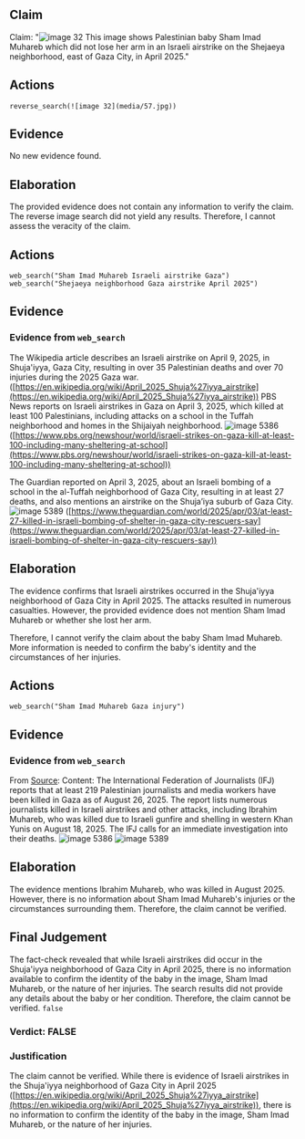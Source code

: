 ## Claim
Claim: "![image 32](media/57.jpg) This image shows Palestinian baby Sham Imad Muhareb which did not lose her arm in an Israeli airstrike on the Shejaeya neighborhood, east of Gaza City, in April 2025."

## Actions
```
reverse_search(![image 32](media/57.jpg))
```

## Evidence
No new evidence found.

## Elaboration
The provided evidence does not contain any information to verify the claim. The reverse image search did not yield any results. Therefore, I cannot assess the veracity of the claim.


## Actions
```
web_search("Sham Imad Muhareb Israeli airstrike Gaza")
web_search("Shejaeya neighborhood Gaza airstrike April 2025")
```

## Evidence
### Evidence from `web_search`
The Wikipedia article describes an Israeli airstrike on April 9, 2025, in Shuja'iyya, Gaza City, resulting in over 35 Palestinian deaths and over 70 injuries during the 2025 Gaza war. ([https://en.wikipedia.org/wiki/April_2025_Shuja%27iyya_airstrike](https://en.wikipedia.org/wiki/April_2025_Shuja%27iyya_airstrike)) PBS News reports on Israeli airstrikes in Gaza on April 3, 2025, which killed at least 100 Palestinians, including attacks on a school in the Tuffah neighborhood and homes in the Shijaiyah neighborhood. ![image 5386](media/2025-08-23_01-38-1755913115-563248.jpg) ([https://www.pbs.org/newshour/world/israeli-strikes-on-gaza-kill-at-least-100-including-many-sheltering-at-school](https://www.pbs.org/newshour/world/israeli-strikes-on-gaza-kill-at-least-100-including-many-sheltering-at-school))

The Guardian reported on April 3, 2025, about an Israeli bombing of a school in the al-Tuffah neighborhood of Gaza City, resulting in at least 27 deaths, and also mentions an airstrike on the Shuja’iya suburb of Gaza City. ![image 5389](media/2025-08-23_01-38-1755913121-234984.jpg) ([https://www.theguardian.com/world/2025/apr/03/at-least-27-killed-in-israeli-bombing-of-shelter-in-gaza-city-rescuers-say](https://www.theguardian.com/world/2025/apr/03/at-least-27-killed-in-israeli-bombing-of-shelter-in-gaza-city-rescuers-say))


## Elaboration
The evidence confirms that Israeli airstrikes occurred in the Shuja'iyya neighborhood of Gaza City in April 2025. The attacks resulted in numerous casualties. However, the provided evidence does not mention Sham Imad Muhareb or whether she lost her arm.

Therefore, I cannot verify the claim about the baby Sham Imad Muhareb. More information is needed to confirm the baby's identity and the circumstances of her injuries.


## Actions
```
web_search("Sham Imad Muhareb Gaza injury")
```

## Evidence
### Evidence from `web_search`
From [Source](https://www.ifj.org/media-centre/news/detail/category/press-releases/article/palestine-at-least-219-journalists-and-media-workers-killed-in-gaza): 
Content: The International Federation of Journalists (IFJ) reports that at least 219 Palestinian journalists and media workers have been killed in Gaza as of August 26, 2025. The report lists numerous journalists killed in Israeli airstrikes and other attacks, including Ibrahim Muhareb, who was killed due to Israeli gunfire and shelling in western Khan Yunis on August 18, 2025. The IFJ calls for an immediate investigation into their deaths. ![image 5386](media/2025-08-23_01-38-1755913115-563248.jpg) ![image 5389](media/2025-08-23_01-38-1755913121-234984.jpg)


## Elaboration
The evidence mentions Ibrahim Muhareb, who was killed in August 2025. However, there is no information about Sham Imad Muhareb's injuries or the circumstances surrounding them. Therefore, the claim cannot be verified.


## Final Judgement
The fact-check revealed that while Israeli airstrikes did occur in the Shuja'iyya neighborhood of Gaza City in April 2025, there is no information available to confirm the identity of the baby in the image, Sham Imad Muhareb, or the nature of her injuries. The search results did not provide any details about the baby or her condition. Therefore, the claim cannot be verified. `false`

### Verdict: FALSE

### Justification
The claim cannot be verified. While there is evidence of Israeli airstrikes in the Shuja'iyya neighborhood of Gaza City in April 2025 ([https://en.wikipedia.org/wiki/April_2025_Shuja%27iyya_airstrike](https://en.wikipedia.org/wiki/April_2025_Shuja%27iyya_airstrike)), there is no information to confirm the identity of the baby in the image, Sham Imad Muhareb, or the nature of her injuries.
